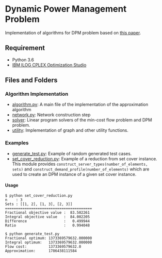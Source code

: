 # Dynamic Power Management Problem
Implementation of algorithms for DPM problem based on [this paper](https://dl.acm.org/doi/10.1145/3087556.3087560).

## Requirement
* Python 3.6
* [IBM ILOG CPLEX Optimization Studio](https://www.ibm.com/products/ilog-cplex-optimization-studio)

## Files and Folders
### Algorithm Implementation
* [algorithm.py](algorithm.py): A main file of the implementation of the approximation algorithm
* [network.py](network.py): Network construction step
* [solver](solver): Linear program solvers of the min-cost flow problem and DPM problem.
* [utility](utility): Implementation of graph and other utility functions.

### Examples
* [generate_test.py](generate_test.py): Example of random generated test cases.
* [set_cover_reduction.py](set_cover_reduction.py): Example of a reduction from set cover instance. This module provides `construct_server_types(number_of_elements, sets)` and `construct_demand_profile(number_of_elements)` which are used to create an DPM instance of a given set cover instance.

#### Usage
```shell
$ python set_cover_reduction.py
n    : 3
Sets : [[1, 2], [1, 3], [2, 3]]
========================================
Fractional objective value :  83.502261
Integral objective value   :  84.002205
Difference                 :   0.499944
Ratio                      :   0.994048
```

```shell
$ python generate_test.py
Fractional optimum: 1373369579632.000000
Integral optimum:   1373369579632.000000
Flow cost:          1373369579632.0
Approximation:      1786438111584
```
